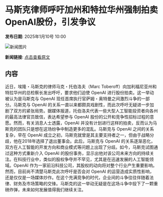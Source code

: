 # 马斯克律师呼吁加州和特拉华州强制拍卖OpenAI股份，引发争议

**发布日期**: 2025年1月10号 10:00

![新闻图片](https://pic.chinaz.com/picmap/202405110933330041_0.jpg)

**新闻链接**: [点击查看原文](https://www.aibase.com/zh/news/14612)

## 内容

近日，埃隆・马斯克的律师马克・托伯洛夫（Marc Toberoff）向加利福尼亚州和特拉华州的总检察长发出呼吁，要求他们迫使 OpenAI 进行股份拍卖。这一举动被认为是马斯克与 OpenAI 现任首席执行官萨姆・奥特曼之间激烈斗争的一部分。马斯克与 OpenAI 的关系一直以来都颇具戏剧性，而此次呼吁无疑进一步加剧了双方的紧张局势。据媒体报道，托伯洛夫代表一些大型人工智能投资者向各州的最高法律官员致信，表达希望参与 OpenAI 股份的公开和竞争性招标过程的意愿。然而，有关消息人士透露，OpenAI 并没有计划进行这样的拍卖，反而认为马斯克的团队只是想在这场纷争中制造更多的混乱。马斯克与 OpenAI 之间的关系复杂，早在 OpenAI 成立之初，马斯克就曾是其主要支持者之一，但由于战略分歧，他在2018年选择了退出董事会。此后，马斯克与 OpenAI 的关系逐渐恶化，双方在人工智能的开发方向和商业模式等问题上出现了分歧。如今，马斯克试图通过这种方式重新介入 OpenAI 的股份事务，显示出他对该公司未来方向的持续关注。在科技行业中，类似的股权争夺并不罕见，尤其是在迅速发展的人工智能领域。OpenAI 作为一家前沿科技公司，其股权的动向将对整个行业产生重要影响。然而，目前尚不清楚马斯克此次呼吁是否会对 OpenAI 的运营造成实质性影响，还是仅仅是一场媒体炒作。在这个充满竞争的时代，企业间的斗争往往伴随着法律、财务及市场策略的交锋。马斯克的这一举动无疑是在这场斗争中投下了一颗重磅炸弹，未来如何发展值得我们继续关注。
